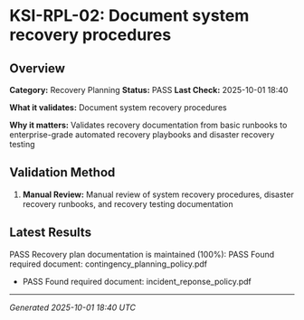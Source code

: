 # KSI-RPL-02: Document system recovery procedures

## Overview

**Category:** Recovery Planning
**Status:** PASS
**Last Check:** 2025-10-01 18:40

**What it validates:** Document system recovery procedures

**Why it matters:** Validates recovery documentation from basic runbooks to enterprise-grade automated recovery playbooks and disaster recovery testing

## Validation Method

1. **Manual Review:** Manual review of system recovery procedures, disaster recovery runbooks, and recovery testing documentation

## Latest Results

PASS Recovery plan documentation is maintained (100%): PASS Found required document: contingency_planning_policy.pdf
- PASS Found required document: incident_reponse_policy.pdf

---
*Generated 2025-10-01 18:40 UTC*